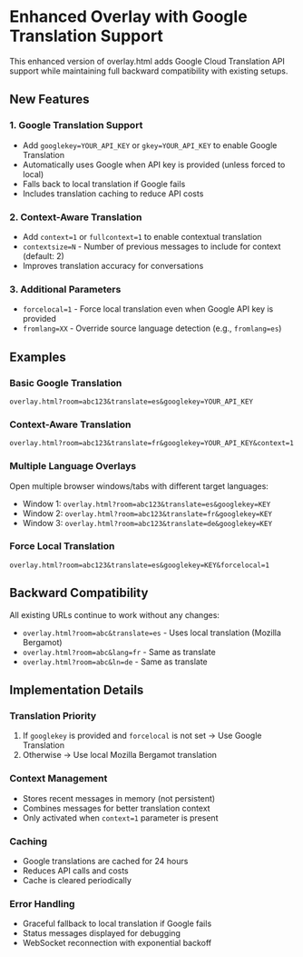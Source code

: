 # Enhanced Overlay with Google Translation Support

This enhanced version of overlay.html adds Google Cloud Translation API support while maintaining full backward compatibility with existing setups.

## New Features

### 1. Google Translation Support
- Add `googlekey=YOUR_API_KEY` or `gkey=YOUR_API_KEY` to enable Google Translation
- Automatically uses Google when API key is provided (unless forced to local)
- Falls back to local translation if Google fails
- Includes translation caching to reduce API costs

### 2. Context-Aware Translation
- Add `context=1` or `fullcontext=1` to enable contextual translation
- `contextsize=N` - Number of previous messages to include for context (default: 2)
- Improves translation accuracy for conversations

### 3. Additional Parameters
- `forcelocal=1` - Force local translation even when Google API key is provided
- `fromlang=XX` - Override source language detection (e.g., `fromlang=es`)

## Examples

### Basic Google Translation
```
overlay.html?room=abc123&translate=es&googlekey=YOUR_API_KEY
```

### Context-Aware Translation
```
overlay.html?room=abc123&translate=fr&googlekey=YOUR_API_KEY&context=1
```

### Multiple Language Overlays
Open multiple browser windows/tabs with different target languages:
- Window 1: `overlay.html?room=abc123&translate=es&googlekey=KEY`
- Window 2: `overlay.html?room=abc123&translate=fr&googlekey=KEY`
- Window 3: `overlay.html?room=abc123&translate=de&googlekey=KEY`

### Force Local Translation
```
overlay.html?room=abc123&translate=es&googlekey=KEY&forcelocal=1
```

## Backward Compatibility

All existing URLs continue to work without any changes:
- `overlay.html?room=abc&translate=es` - Uses local translation (Mozilla Bergamot)
- `overlay.html?room=abc&lang=fr` - Same as translate
- `overlay.html?room=abc&ln=de` - Same as translate

## Implementation Details

### Translation Priority
1. If `googlekey` is provided and `forcelocal` is not set → Use Google Translation
2. Otherwise → Use local Mozilla Bergamot translation

### Context Management
- Stores recent messages in memory (not persistent)
- Combines messages for better translation context
- Only activated when `context=1` parameter is present

### Caching
- Google translations are cached for 24 hours
- Reduces API calls and costs
- Cache is cleared periodically

### Error Handling
- Graceful fallback to local translation if Google fails
- Status messages displayed for debugging
- WebSocket reconnection with exponential backoff